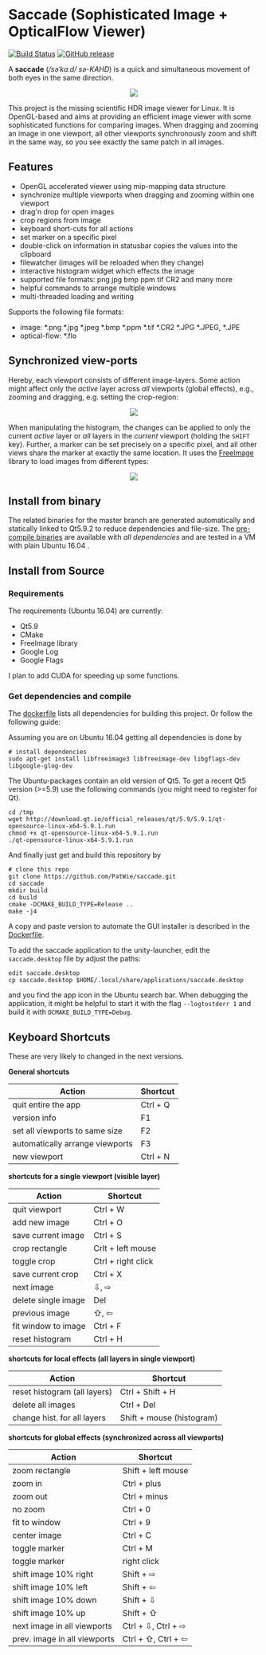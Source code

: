  # Saccade (Sophisticated Image + OpticalFlow Viewer)
[![Build Status](http://ci.patwie.com/api/badges/PatWie/saccade/status.svg)](http://ci.patwie.com/PatWie/saccade)
[![GitHub release](https://img.shields.io/badge/release-get_latest-blue.svg)](https://files.patwie.com/builds/saccade/)

A **saccade** (*/səˈkɑːd/ sə-KAHD*) is a quick and simultaneous movement of both eyes in the same direction.

<p align="center"> <img src="https://github.com/patwie-stuff/img/blob/master/saccade_intro.gif?raw=true"> </p>

This project is the missing scientific HDR image viewer for Linux. It is OpenGL-based and aims at providing an efficient image viewer with some sophisticated functions for comparing images. When dragging and zooming an image in one viewport, all other viewports synchronously zoom and shift in the same way, so you see exactly the same patch in all images.

## Features

- OpenGL accelerated viewer using mip-mapping data structure
- synchronize multiple viewports when dragging and zooming within one viewport
- drag'n drop for open images
- crop regions from image
- keyboard short-cuts for all actions
- set marker on a specific pixel
- double-click on information in statusbar copies the values into the clipboard
- filewatcher (images will be reloaded when they change)
- interactive histogram widget which effects the image
- supported file formats: png jpg bmp ppm tif CR2 and many more
- helpful commands to arrange multiple windows
- multi-threaded loading and writing


Supports the following file formats:

- image: *.png *.jpg *.jpeg *.bmp *.ppm *.tif *.CR2 *.JPG *.JPEG, *.JPE
- optical-flow: *.flo


## Synchronized view-ports

Hereby, each viewport consists of different image-layers. Some action might affect only the *active* layer across *all* viewports (global effects), e.g., zooming and dragging, e.g. setting the crop-region:

<p align="center"> <img src="https://github.com/patwie-stuff/img/blob/master/saccade_crop.gif?raw=true"> </p>

When manipulating the histogram, the changes can be applied to only the current *active* layer or *all* layers in the *current* viewport (holding the `SHIFT` key). Further, a marker can be set precisely on a specific pixel, and all other views share the marker at exactly the same location. It uses the [FreeImage](freeimage.sourceforge.net) library to load images from different types:

<p align="center"> <img src="https://github.com/patwie-stuff/img/blob/master/saccade_histogram.gif?raw=true"> </p>



## Install from binary

The related binaries for the master branch are generated automatically and statically linked to Qt5.9.2 to reduce dependencies and file-size. The [pre-compile binaries](https://files.patwie.com/builds/saccade/) are available with *all dependencies* and are tested in a VM with plain Ubuntu 16.04 .

## Install from Source

### Requirements

The requirements (Ubuntu 16.04) are currently:

- Qt5.9
- CMake
- FreeImage library
- Google Log
- Google Flags

I plan to add CUDA for speeding up some functions.

### Get dependencies and compile

The [dockerfile](https://github.com/PatWie/saccade/blob/master/Dockerfile) lists all dependencies for building this project. Or follow the following guide:

Assuming you are on Ubuntu 16.04 getting all dependencies is done by

    # install dependencies
    sudo apt-get install libfreeimage3 libfreeimage-dev libgflags-dev libgoogle-glog-dev

The Ubuntu-packages contain an old version of Qt5. To get a recent Qt5 version (>=5.9) use the following commands (you might need to register for Qt).

    cd /tmp
    wget http://download.qt.io/official_releases/qt/5.9/5.9.1/qt-opensource-linux-x64-5.9.1.run
    chmod +x qt-opensource-linux-x64-5.9.1.run
    ./qt-opensource-linux-x64-5.9.1.run

And finally just get and build this repository by

    # clone this repo
    git clone https://github.com/PatWie/saccade.git
    cd saccade
    mkdir build
    cd build
    cmake -DCMAKE_BUILD_TYPE=Release ..
    make -j4

A copy and paste version to automate the GUI installer is described in the [Dockerfile](https://github.com/PatWie/saccade/blob/master/.deploy/images/dynamic/Dockerfile).

To add the saccade application to the unity-launcher, edit the `saccade.desktop` file by adjust the paths:

    edit saccade.desktop
    cp saccade.desktop $HOME/.local/share/applications/saccade.desktop

and you find the app icon in the Ubuntu search bar. When debugging the application, it might be helpful to start it with the flag `--logtostderr 1` and build it with `DCMAKE_BUILD_TYPE=Debug`.

## Keyboard Shortcuts

These are very likely to changed in the next versions.

**General shortcuts**

| Action                        | Shortcut                  |
| ------                        | ------                    |
| quit entire the app           | Ctrl + Q                  |
| version info                  | F1                        |
| set all viewports to same size| F2                        |
| automatically arrange viewports | F3                        |
| new viewport                  | Ctrl + N                  |

**shortcuts for a single viewport (visible layer)**

| Action                        | Shortcut                  |
| ------                        | ------                    |
| quit viewport                 | Ctrl + W                  |
| add new image                 | Ctrl + O                  |
| save current image            | Ctrl + S                  |
| crop rectangle                | Crlt + left mouse         |
| toggle crop                   | Ctrl + right click        |
| save current crop             | Ctrl + X                  |
| next image                    | ⇩, ⇨                      |
| delete single image           | Del                       |
| previous image                | ⇧, ⇦                      |
| fit window to image           | Ctrl + F                  |
| reset histogram               | Ctrl + H                  |

**shortcuts for local effects (all layers in single viewport)**

| Action                        | Shortcut                  |
| ------                        | ------                    |
| reset histogram (all layers)  | Ctrl + Shift + H          |
| delete all images             | Ctrl + Del                |
| change hist. for all layers   | Shift + mouse (histogram) |

**shortcuts for global effects (synchronized across all viewports)**

| Action                        | Shortcut                  |
| ------                        | ------                    |
| zoom rectangle                | Shift + left mouse        |
| zoom in                       | Ctrl + plus               |
| zoom out                      | Ctrl + minus              |
| no zoom                       | Ctrl + 0                  |
| fit to window                 | Ctrl + 9                  |
| center image                  | Ctrl + C                  |
| toggle marker                 | Ctrl + M                  |
| toggle marker                 | right click               |
| shift image 10% right         | Shift + ⇨                 |
| shift image 10% left          | Shift + ⇦                 |
| shift image 10% down          | Shift + ⇩                 |
| shift image 10% up            | Shift + ⇧                 |
| next image in all viewports   | Ctrl + ⇩, Ctrl + ⇨        |
| prev. image in all viewports  | Ctrl + ⇧, Ctrl + ⇦        |

